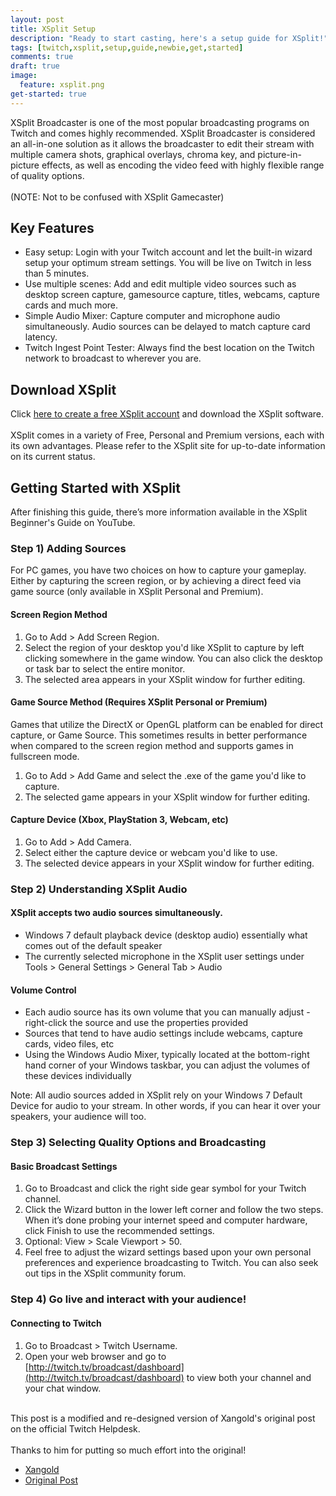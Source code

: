 ```yaml
---
layout: post
title: XSplit Setup
description: "Ready to start casting, here's a setup guide for XSplit!"
tags: [twitch,xsplit,setup,guide,newbie,get,started]
comments: true
draft: true
image:
  feature: xsplit.png
get-started: true
---
```


XSplit Broadcaster is one of the most popular broadcasting programs on Twitch and comes highly recommended. XSplit Broadcaster is considered an all-in-one solution as it allows the broadcaster to edit their stream with multiple camera shots, graphical overlays, chroma key, and picture-in-picture effects, as well as encoding the video feed with highly flexible range of quality options.  
<br>
(NOTE: Not to be confused with XSplit Gamecaster)
 

## Key Features
 
* Easy setup: Login with your Twitch account and let the built-in wizard setup your optimum stream settings. You will be live on Twitch in less than 5 minutes.
* Use multiple scenes: Add and edit multiple video sources such as desktop screen capture, gamesource capture, titles, webcams, capture cards and much more.
* Simple Audio Mixer: Capture computer and microphone audio simultaneously. Audio sources can be delayed to match capture card latency.
* Twitch Ingest Point Tester: Always find the best location on the Twitch network to broadcast to wherever you are.
 
## Download XSplit

Click [here to create a free XSplit account](http://www.xsplit.com/twitchtv/SignUp) and download the XSplit software.  
<br>
XSplit comes in a variety of Free, Personal and Premium versions, each with its own advantages. Please refer to the XSplit site for up-to-date information on its current status.

## Getting Started with XSplit
After finishing this guide, there’s more information available in the XSplit Beginner's Guide on YouTube.

### Step 1) Adding Sources
For PC games, you have two choices on how to capture your gameplay. Either by capturing the screen region, or by achieving a direct feed via game source (only available in XSplit Personal and Premium).
 
#### Screen Region Method
1. Go to Add > Add Screen Region.
2. Select the region of your desktop you'd like XSplit to capture by left clicking somewhere in the game window. You can also click the desktop or task bar to select the entire monitor.
3. The selected area appears in your XSplit window for further editing.
 
#### Game Source Method (Requires XSplit Personal or Premium)

Games that utilize the DirectX or OpenGL platform can be enabled for direct capture, or Game Source. This sometimes results in better performance when compared to the screen region method and supports games in fullscreen mode.

1. Go to Add > Add Game and select the .exe of the game you'd like to capture.
2. The selected game appears in your XSplit window for further editing.
 
#### Capture Device (Xbox, PlayStation 3, Webcam, etc)
1. Go to Add > Add Camera.
2. Select either the capture device or webcam you'd like to use.
3. The selected device appears in your XSplit window for further editing.
 
### Step 2) Understanding XSplit Audio
 
#### XSplit accepts two audio sources simultaneously.
* Windows 7 default playback device (desktop audio) essentially what comes out of the default speaker
* The currently selected microphone in the XSplit user settings under Tools > General Settings > General Tab > Audio
 
#### Volume Control
* Each audio source has its own volume that you can manually adjust - right-click the source and use the properties provided
* Sources that tend to have audio settings include webcams, capture cards, video files, etc
* Using the Windows Audio Mixer, typically located at the bottom-right hand corner of your Windows taskbar, you can adjust the volumes of these devices individually
 
Note: All audio sources added in XSplit rely on your Windows 7 Default Device for audio to your stream. In other words, if you can hear it over your speakers, your audience will too.

### Step 3) Selecting Quality Options and Broadcasting
 
#### Basic Broadcast Settings
1. Go to Broadcast and click the right side gear symbol for your Twitch channel.
2. Click the Wizard button in the lower left corner and follow the two steps. When it’s done probing your internet speed and computer hardware, click Finish to use the recommended settings.
3. Optional: View > Scale Viewport > 50.
4. Feel free to adjust the wizard settings based upon your own personal preferences and experience broadcasting to Twitch. You can also seek out tips in the XSplit community forum.

### Step 4) Go live and interact with your audience!
 
#### Connecting to Twitch
1. Go to Broadcast > Twitch Username.
2. Open your web browser and go to [http://twitch.tv/broadcast/dashboard](http://twitch.tv/broadcast/dashboard) to view both your channel and your chat window.

<br>This post is a modified and re-designed version of Xangold's original post on the official Twitch Helpdesk.	
<br><br>Thanks to him for putting so much effort into the original!	

* [Xangold](https://www.twitter.com/xangold)
* [Original Post](http://help.twitch.tv/customer/portal/articles/733542-xsplit)
